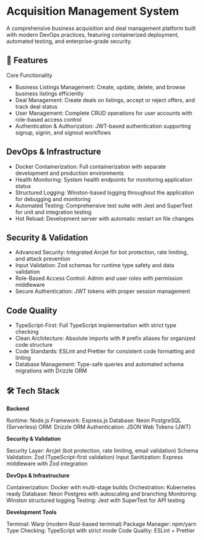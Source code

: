 <h1>Acquisition Management System</h1>
A comprehensive business acquisition and deal management platform built with modern DevOps practices, featuring containerized deployment, automated testing, and enterprise-grade security.
<h2>🚀 Features </h2>
Core Functionality

<ul>
<li>Business Listings Management: Create, update, delete, and browse business listings efficiently</li>
<li>Deal Management: Create deals on listings, accept or reject offers, and track deal status</li>
<li>User Management: Complete CRUD operations for user accounts with role-based access control</li>
<li>Authentication & Authorization: JWT-based authentication supporting signup, signin, and signout workflows</li>
</ul>

<h2>DevOps & Infrastructure</h2>

<ul>
<li>Docker Containerization: Full containerization with separate development and production environments</li>
<li>Health Monitoring: System health endpoints for monitoring application status</li>
<li>Structured Logging: Winston-based logging throughout the application for debugging and monitoring</li>
<li>Automated Testing: Comprehensive test suite with Jest and SuperTest for unit and integration testing</li>
<li>Hot Reload: Development server with automatic restart on file changes</li>
</ul>

<h2>Security & Validation</h2>

<ul>
<li>Advanced Security: Integrated Arcjet for bot protection, rate limiting, and attack prevention</li>
<li>Input Validation: Zod schemas for runtime type safety and data validation</li>
<li>Role-Based Access Control: Admin and user roles with permission middleware</li>
<li>Secure Authentication: JWT tokens with proper session management</li>
</ul>

<h2>Code Quality</h2>
<ul>
  <li>TypeScript-First: Full TypeScript implementation with strict type checking</li>
  <li>Clean Architecture: Absolute imports with # prefix aliases for organized code structure</li>
  <li>Code Standards: ESLint and Prettier for consistent code formatting and linting</li>
  <li>Database Management: Type-safe queries and automated schema migrations with Drizzle ORM</li>
</ul>


<h2>🛠️ Tech Stack</h2>
<b>Backend</b>

Runtime: Node.js
Framework: Express.js
Database: Neon PostgreSQL (Serverless)
ORM: Drizzle ORM
Authentication: JSON Web Tokens (JWT)

<b>Security & Validation</b>

Security Layer: Arcjet (bot protection, rate limiting, email validation)
Schema Validation: Zod (TypeScript-first validation)
Input Sanitization: Express middleware with Zod integration

<b>DevOps & Infrastructure</b>

Containerization: Docker with multi-stage builds
Orchestration: Kubernetes ready
Database: Neon Postgres with autoscaling and branching
Monitoring: Winston structured logging
Testing: Jest with SuperTest for API testing

<b>Development Tools</b>

Terminal: Warp (modern Rust-based terminal)
Package Manager: npm/yarn
Type Checking: TypeScript with strict mode
Code Quality: ESLint + Prettier
